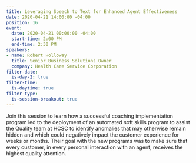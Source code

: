 ```yaml
---
title: Leveraging Speech to Text for Enhanced Agent Effectiveness
date: 2020-04-21 14:00:00 -04:00
position: 16
event:
  date: 2020-04-21 00:00:00 -04:00
  start-time: 2:00 PM
  end-time: 2:30 PM
speakers:
- name: Robert Holloway
  title: Senior Business Solutions Owner
  company: Health Care Service Corporation
filter-date:
  is-day-2: true
filter-time:
  is-daytime: true
filter-type:
  is-session-breakout: true
---
```


Join this session to learn how a successful coaching implementation program led to the deployment of an automated soft skills program to assist the Quality
team at HCSC to identify anomalies that may otherwise remain hidden and which could negatively impact the customer experience for weeks or months. Their
goal with the new programs was to make sure that every customer, in every personal interaction with an agent, receives the highest quality attention. 